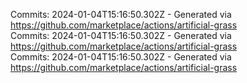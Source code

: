 Commits: 2024-01-04T15:16:50.302Z - Generated via https://github.com/marketplace/actions/artificial-grass
<br>
Commits: 2024-01-04T15:16:50.302Z - Generated via https://github.com/marketplace/actions/artificial-grass
<br>
Commits: 2024-01-04T15:16:50.302Z - Generated via https://github.com/marketplace/actions/artificial-grass
<br>
